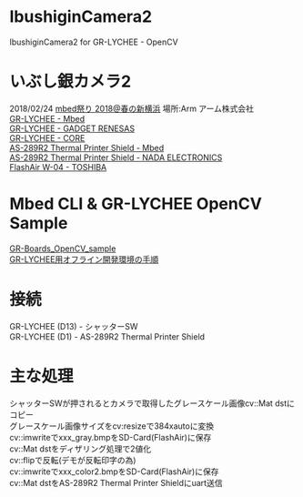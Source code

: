 # IbushiginCamera2
IbushiginCamera2 for GR-LYCHEE - OpenCV

# いぶし銀カメラ2
2018/02/24 [mbed祭り 2018@春の新横浜](https://mbed.doorkeeper.jp/events/69440) 場所:Arm アーム株式会社  
[GR-LYCHEE - Mbed](https://os.mbed.com/platforms/Renesas-GR-LYCHEE/)  
[GR-LYCHEE - GADGET RENESAS](https://os.mbed.com/platforms/Renesas-GR-LYCHEE/)  
[GR-LYCHEE - CORE](http://www.core.co.jp/product/m2m/gr-lychee/)  
[AS-289R2 Thermal Printer Shield - Mbed](https://os.mbed.com/components/AS-289R2-Thermal-Printer-Shield/)  
[AS-289R2 Thermal Printer Shield - NADA ELECTRONICS](http://www.nada.co.jp/as289r2/)  
[FlashAir W-04 - TOSHIBA](https://flashair-developers.com/ja/discover/overview/w04/)  

# Mbed CLI & GR-LYCHEE OpenCV Sample
[GR-Boards_OpenCV_sample](https://github.com/d-kato/GR-Boards_OpenCV_sample)  
[GR-LYCHEE用オフライン開発環境の手順](https://os.mbed.com/users/dkato/notebook/offline-development-lychee-langja/)  

# 接続
GR-LYCHEE (D13) - シャッターSW  
GR-LYCHEE (D1)  - AS-289R2 Thermal Printer Shield  

# 主な処理
シャッターSWが押されるとカメラで取得したグレースケール画像cv::Mat dstにコピー  
グレースケール画像サイズをcv:resizeで384xautoに変換  
cv::imwriteでxxx_gray.bmpをSD-Card(FlashAir)に保存  
cv::Mat dstをディザリング処理で2値化  
cv::flipで反転(デモが反転印字の為)  
cv::imwriteでxxx_color2.bmpをSD-Card(FlashAir)に保存  
cv::Mat dstをAS-289R2 Thermal Printer Shieldにuart送信  
